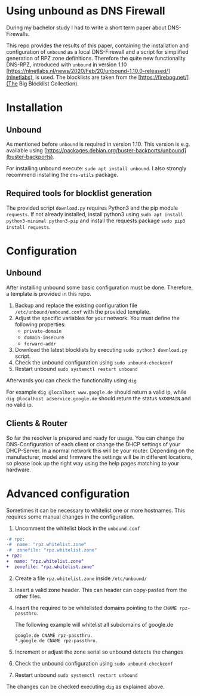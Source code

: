 # Using unbound as DNS Firewall

During my bachelor study I had to write a short term paper about DNS-Firewalls. 

This repo provides the results of this paper, containing the installation and configuration of `unbound` as a local DNS-Firewall and a script for simplified generation of RPZ zone definitions. Therefore the quite new functionality DNS-RPZ, introduced with `unbound` in version 1.10 [https://nlnetlabs.nl/news/2020/Feb/20/unbound-1.10.0-released/](nlnetlabs), is used. The blocklists are taken from the [https://firebog.net/](The Big Blocklist Collection).

# Installation

## Unbound

As mentioned before `unbound` is required in version 1.10. This version is e.g. available using [https://packages.debian.org/buster-backports/unbound](buster-backports). 

For installing unbound execute: `sudo apt install unbound`. I also strongly recommend installing the `dns-utils` package.

## Required tools for blocklist generation

The provided script `download.py` requires Python3 and the pip module `requests`. If not already installed, install python3 using `sudo apt install python3-minimal python3-pip` and install the requests package `sudo pip3 install requests`.

# Configuration

## Unbound

After installing unbound some basic configuration must be done.
Therefore, a template is provided in this repo.

1. Backup and replace the existing configuration file `/etc/unbound/unbound.conf` with the provided template.
2. Adjust the specific variables for your network. You must define the following properties:
    * `private-domain`
    * `domain-insecure`
    * `forward-addr`
3. Download the latest blocklists by executing `sudo python3 download.py` script.
4. Check the unbound configuration using `sudo unbound-checkconf`
5. Restart unbound `sudo systemctl restart unbound`

Afterwards you can check the functionality using `dig`

For example `dig @localhost www.google.de` should return a valid ip, while `dig @localhost adservice.google.de` should return the status `NXDOMAIN` and no valid ip.

## Clients & Router

So far the resolver is prepared and ready for usage. You can change the DNS-Configuration of each client or change the DHCP settings of your DHCP-Server. In a normal network this will be your router. Depending on the manufacturer, model and firmware the settings will be in different locations, so please look up the right way using the help pages matching to your hardware.

# Advanced configuration

Sometimes it can be necessary to whitelist one or more hostnames. This requires some manual changes in the configuration.

1. Uncomment the whitelist block in the `unbound.conf` 
```diff
-# rpz: 
-#  name: "rpz.whitelist.zone"
-#  zonefile: "rpz.whitelist.zone"
+ rpz: 
+  name: "rpz.whitelist.zone"
+  zonefile: "rpz.whitelist.zone"
```
2. Create a file `rpz.whitelist.zone` inside `/etc/unbound/`
3. Insert a valid zone header. This can header can copy-pasted from the other files.
4. Insert the required to be whitelisted domains pointing to the `CNAME rpz-passthru.`

    The following example will whitelist all subdomains of google.de 
    ```
    google.de CNAME rpz-passthru.
    *.google.de CNAME rpz-passthru.
    ``` 
5. Increment or adjust the zone serial so unbound detects the changes
6. Check the unbound configuration using `sudo unbound-checkconf`
7. Restart unbound `sudo systemctl restart unbound`

The changes can be checked executing `dig` as explained above.  